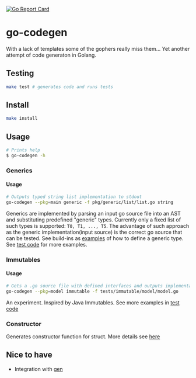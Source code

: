 [![Go Report Card](https://goreportcard.com/badge/github.com/nchern/go-codegen)](https://goreportcard.com/report/github.com/nchern/go-codegen)

# go-codegen

With a lack of templates some of the gophers really miss them...
Yet another attempt of code generaton in Golang.

## Testing
```bash
make test # generates code and runs tests
```

## Install
```bash
make install
```

## Usage
```bash
# Prints help
$ go-codegen -h
```

### Generics

#### Usage
```bash
# Outputs typed string list implementation to stdout
go-codegen --pkg=main generic -f pkg/generic/list/list.go string
```

Generics are implemented by parsing an input go source file into an AST and substituting predefined "generic" types. Currently only a fixed list of such types is supported: `T0, T1, ..., T5`. The advantage of such approach as the generic implementation(input source) is the correct go source that can be tested.
See build-ins as [examples](pkg/generic/list/list.go) of how to define a generic type.
See [test code](tests/generic) for more examples.

### Immutables

#### Usage
```bash
# Gets a .go source file with defined interfaces and outputs implementation along with builder class to create instances
go-codegen --pkg=model immutable -f tests/immutable/model/model.go
```

An experiment. Inspired by Java Immutables. See more examples in [test code](tests/immutable/)

### Constructor

Generates constructor function for struct. More details see [here](docs/constructor.md)

## Nice to have

 * Integration with [gen](http://alikewise.com/gen/)
